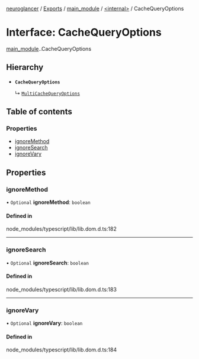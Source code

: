 [neuroglancer](../README.md) / [Exports](../modules.md) / [main\_module](../modules/main_module.md) / [<internal\>](../modules/main_module._internal_.md) / CacheQueryOptions

# Interface: CacheQueryOptions

[main_module](../modules/main_module.md).[<internal>](../modules/main_module._internal_.md).CacheQueryOptions

## Hierarchy

- **`CacheQueryOptions`**

  ↳ [`MultiCacheQueryOptions`](main_module._internal_.MultiCacheQueryOptions.md)

## Table of contents

### Properties

- [ignoreMethod](main_module._internal_.CacheQueryOptions.md#ignoremethod)
- [ignoreSearch](main_module._internal_.CacheQueryOptions.md#ignoresearch)
- [ignoreVary](main_module._internal_.CacheQueryOptions.md#ignorevary)

## Properties

### ignoreMethod

• `Optional` **ignoreMethod**: `boolean`

#### Defined in

node_modules/typescript/lib/lib.dom.d.ts:182

___

### ignoreSearch

• `Optional` **ignoreSearch**: `boolean`

#### Defined in

node_modules/typescript/lib/lib.dom.d.ts:183

___

### ignoreVary

• `Optional` **ignoreVary**: `boolean`

#### Defined in

node_modules/typescript/lib/lib.dom.d.ts:184
